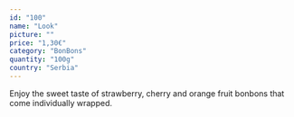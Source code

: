 ```yaml
---
id: "100"
name: "Look"
picture: ""
price: "1,30€"
category: "BonBons"
quantity: "100g"
country: "Serbia"
---
```

Enjoy the sweet taste of strawberry, cherry and orange fruit bonbons that come individually wrapped. 
